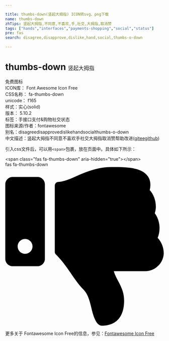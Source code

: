 ```yaml
---

title: thumbs-down(竖起大拇指) ICON转svg、png下载
name: thumbs-down
zhTips: 竖起大拇指,不同意,不喜欢,手,社交,大拇指,取消赞
tags: ["hands","interfaces","payments-shopping","social","status"]
pre: fas
search: disagree,disapprove,dislike,hand,social,thumbs-o-down

---
```


# thumbs-down  <small style="font-size: 60%;font-weight: 100">竖起大拇指</small>


<div class="detail-page">
<p>
<span><span class="badge-success badge">免费图标</span> </span>
<br/>
<span>
ICON库：
<span class="badge-secondary badge">Font Awesome Icon Free</span> 
</span>
<br/>
<span>
CSS名称：
<span class="badge-secondary badge">fa-thumbs-down</span> 
</span>
<br/>
<span>
unicode：
<span class="badge-secondary badge">f165</span> 
<copy-btn content='f165' btn-title=""></copy-btn>
<copy-btn :content='String.fromCodePoint(parseInt("f165", 16))' btn-title="复制U"></copy-btn>
</span><br/><span>样式：<span class="badge-light badge">实心(solid)</span></span>
<br/>
<span>
版本：
<span class="badge-secondary badge">5.10.2</span> 
</span><br/><span>标签：<span class="badge-light badge"><router-link to="/tags/hands.html">手</router-link></span><span class="badge-light badge"><router-link to="/tags/interfaces.html">接口</router-link></span><span class="badge-light badge"><router-link to="/tags/payments-shopping.html">支付&购物</router-link></span><span class="badge-light badge"><router-link to="/tags/social.html">社交</router-link></span><span class="badge-light badge"><router-link to="/tags/status.html">状态</router-link></span></span>
<br/>
<span>图标来源/作者：<span class="badge-light badge">fontawesome</span></span> 
<br/>
<span>别名：<span class="badge-light badge">disagree</span><span class="badge-light badge">disapprove</span><span class="badge-light badge">dislike</span><span class="badge-light badge">hand</span><span class="badge-light badge">social</span><span class="badge-light badge">thumbs-o-down</span></span><br/><span class="zh-detail">中文描述：<span class="badge-primary badge">竖起大拇指</span><span class="badge-primary badge">不同意</span><span class="badge-primary badge">不喜欢</span><span class="badge-primary badge">手</span><span class="badge-primary badge">社交</span><span class="badge-primary badge">大拇指</span><span class="badge-primary badge">取消赞</span><span class="help-link"><span>帮助改进</span>(<a href="https://gitee.com/liuwave/icon-helper/edit/master/json/fontawesome/solid/thumbs-down.json" target="_blank" rel="noopener noreferrer">gitee</a><a href="https://github.com/liuwave/icon-helper/edit/master/json/fontawesome/solid/thumbs-down.json" target="_blank" rel="noopener noreferrer">github</a></span>)</span><br/>
</p>
</div>
<div class="alert alert-dark">
  <i class="fas fa-thumbs-down fa-xs"></i>
  <i class="fas fa-thumbs-down fa-sm"></i>
  <i class="fas fa-thumbs-down fa-lg"></i>
  <i class="fas fa-thumbs-down fa-2x"></i>
  <i class="fas fa-thumbs-down fa-3x"></i>
  <i class="fas fa-thumbs-down fa-5x"></i>
  <i class="fas fa-thumbs-down fa-7x"></i>
</div>
<div>
  <p>引入css文件后，可以用<code>&lt;span&gt;</code>包裹，放在页面中。具体如下所示：    
  </p>
  <div class="alert alert-primary" style="font-size: 14px">
    &lt;span class="fas fa-thumbs-down" aria-hidden="true"&gt;&lt;/span&gt;
    <copy-btn content='<span class="fas fa-thumbs-down" aria-hidden="true"></span>'></copy-btn>
  </div>
  <div class="alert alert-secondary">
    <i class="fas fa-thumbs-down"
    style="font-size: 24px"
    aria-hidden="true"></i> fas fa-thumbs-down
    <copy-btn content="fas fa-thumbs-down" btn-title="复制图标名称"></copy-btn>
  </div>
</div>
<div id="svg" class="svg-wrap">
<svg xmlns="http://www.w3.org/2000/svg" viewBox="0 0 512 512"><path d="M0 56v240c0 13.255 10.745 24 24 24h80c13.255 0 24-10.745 24-24V56c0-13.255-10.745-24-24-24H24C10.745 32 0 42.745 0 56zm40 200c0-13.255 10.745-24 24-24s24 10.745 24 24-10.745 24-24 24-24-10.745-24-24zm272 256c-20.183 0-29.485-39.293-33.931-57.795-5.206-21.666-10.589-44.07-25.393-58.902-32.469-32.524-49.503-73.967-89.117-113.111a11.98 11.98 0 0 1-3.558-8.521V59.901c0-6.541 5.243-11.878 11.783-11.998 15.831-.29 36.694-9.079 52.651-16.178C256.189 17.598 295.709.017 343.995 0h2.844c42.777 0 93.363.413 113.774 29.737 8.392 12.057 10.446 27.034 6.148 44.632 16.312 17.053 25.063 48.863 16.382 74.757 17.544 23.432 19.143 56.132 9.308 79.469l.11.11c11.893 11.949 19.523 31.259 19.439 49.197-.156 30.352-26.157 58.098-59.553 58.098H350.723C358.03 364.34 384 388.132 384 430.548 384 504 336 512 312 512z"/></svg>
</div>
<detail full-name='fa-thumbs-down'></detail>
    
<div><p>更多关于  Fontawesome Icon Free的信息，参见：<a target="_blank" href="https://iconhelper.cn/fontawesome.html">Fontawesome Icon Free</a>
</p></div>
